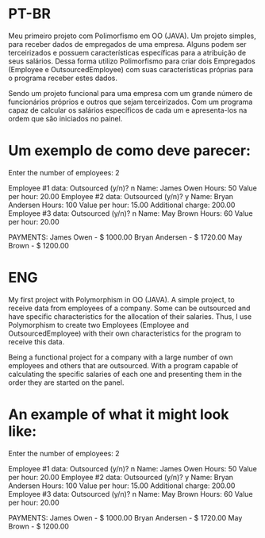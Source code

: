 # PT-BR

Meu primeiro projeto com Polimorfismo em OO (JAVA). Um projeto simples, para receber dados de empregados de uma empresa. Alguns podem ser terceirizados e possuem características específicas para a atribuição de seus salários. Dessa forma utilizo Polimorfismo para criar dois Empregados (Employee e OutsourcedEmployee) com suas características próprias para o programa receber estes dados. 

Sendo um projeto funcional para uma empresa com um grande número de funcionários próprios e outros que sejam terceirizados. Com um programa capaz de calcular os salários específicos de cada um e apresenta-los na ordem que são iniciados no painel. 

# Um exemplo de como deve parecer:

Enter the number of employees: 2

Employee #1 data:
Outsourced (y/n)? n
Name: James Owen
Hours: 50
Value per hour: 20.00
Employee #2 data:
Outsourced (y/n)? y
Name: Bryan Andersen
Hours: 100
Value per hour: 15.00
Additional charge: 200.00
Employee #3 data:
Outsourced (y/n)? n
Name: May Brown
Hours: 60
Value per hour: 20.00

PAYMENTS:
James Owen - $ 1000.00
Bryan Andersen - $ 1720.00
May Brown - $ 1200.00

# ENG

My first project with Polymorphism in OO (JAVA). A simple project, to receive data from employees of a company. Some can be outsourced and have specific characteristics for the allocation of their salaries. Thus, I use Polymorphism to create two Employees (Employee and OutsourcedEmployee) with their own characteristics for the program to receive this data.

Being a functional project for a company with a large number of own employees and others that are outsourced. With a program capable of calculating the specific salaries of each one and presenting them in the order they are started on the panel.

# An example of what it might look like:

Enter the number of employees: 2

Employee #1 data:
Outsourced (y/n)? n
Name: James Owen
Hours: 50
Value per hour: 20.00
Employee #2 data:
Outsourced (y/n)? y
Name: Bryan Andersen
Hours: 100
Value per hour: 15.00
Additional charge: 200.00
Employee #3 data:
Outsourced (y/n)? n
Name: May Brown
Hours: 60
Value per hour: 20.00

PAYMENTS:
James Owen - $ 1000.00
Bryan Andersen - $ 1720.00
May Brown - $ 1200.00

